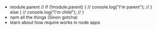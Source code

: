 * module.parent
// if (!module.parent) {
//   console.log("I'm parent");
// } else {
//     console.log("I'm child");
// }
* npm all the things (Sinon gotcha)
* learn about how require works in node apps
